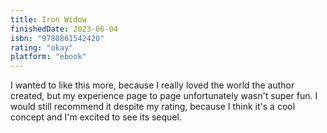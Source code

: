 ```yaml
---
title: Iron Widow
finishedDate: 2023-06-04
isbn: "9780861542420"
rating: "okay"
platform: "ebook"
---
```


I wanted to like this more, because I really loved the world the author created, but my experience page to page unfortunately wasn't super fun. I would still recommend it despite my rating, because I think it's a cool concept and I'm excited to see its sequel.
